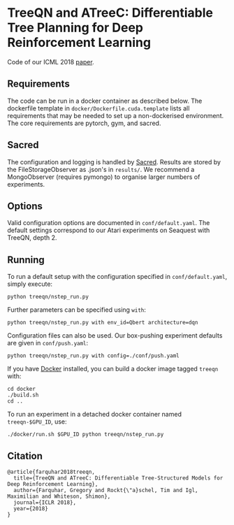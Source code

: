 # TreeQN and ATreeC: Differentiable Tree Planning for Deep Reinforcement Learning
Code of our ICML 2018 [paper](https://arxiv.org/abs/1710.11417).

## Requirements

The code can be run in a docker container as described below. The dockerfile template in `docker/Dockerfile.cuda.template` lists all requirements that may be needed to set up a non-dockerised environment. The core requirements are pytorch, gym, and sacred.

## Sacred

The configuration and logging is handled by [Sacred](https://sacred.readthedocs.io/en/latest/). Results are stored by the FileStorageObserver as .json's in `results/`. We recommend a MongoObserver (requires pymongo) to organise larger numbers of experiments.

## Options
Valid configuration options are documented in `conf/default.yaml`.
The default settings correspond to our Atari experiments on Seaquest with TreeQN, depth 2.

## Running

To run a default setup with the configuration specified in `conf/default.yaml`, simply execute:
```
python treeqn/nstep_run.py
```

Further parameters can be specified using `with`:
```
python treeqn/nstep_run.py with env_id=Qbert architecture=dqn
```

Configuration files can also be used. Our box-pushing experiment defaults are given in `conf/push.yaml`:
```
python treeqn/nstep_run.py with config=./conf/push.yaml
```

If you have [Docker](https://docs.docker.com/) installed, you can build a docker image tagged `treeqn` with:
```
cd docker
./build.sh
cd ..
```

To run an experiment in a detached docker container named `treeqn-$GPU_ID`, use:
```
./docker/run.sh $GPU_ID python treeqn/nstep_run.py
```

## Citation
```
@article{farquhar2018treeqn,
  title={TreeQN and ATreeC: Differentiable Tree-Structured Models for Deep Reinforcement Learning},
  author={Farquhar, Gregory and Rockt{\"a}schel, Tim and Igl, Maximilian and Whiteson, Shimon},
  journal={ICLR 2018},
  year={2018}
}
```
